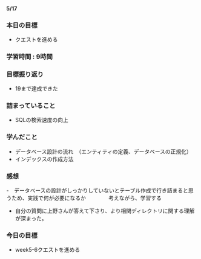 #### 5/17
### 本日の目標
- クエストを進める
### 学習時間 : 9時間
### 目標振り返り
- 19まで達成できた
### 詰まっていること
- SQLの検索速度の向上
### 学んだこと
- データベース設計の流れ　（エンティティの定義、データベースの正規化）
- インデックスの作成方法
### 感想
-　データベースの設計がしっかりしていないとテーブル作成で行き詰まると思うため、実践で何が必要になるか　　
　　考えながら、学習する
- 自分の質問に上野さんが答えて下さり、より相関ディレクトリに関する理解が深まった。
### 今日の目標
- week5-6クエストを進める


